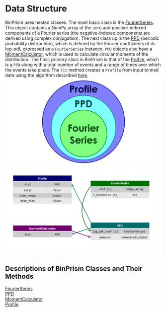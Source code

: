# Data Structure
BinPrism uses nested classes. The most basic class is the [FourierSeries](FourierSeries.md). This object contains a NumPy array of the zero and positive-indexed components of a Fourier series (the negative-indexed components are derived using complex conjugation). The next class up is the [PPD](PPD.md) (periodic probability distribution), which is defined by the Fourier coefficients of its log-pdf, expressed as a `FourierSeries` instance. `PPD` objects also have a [MomentCalculator](MomentCalculator.md), which is used to calculate circular moments of the distribution. The final, primary class in BinPrism is that of the [Profile](Profile.md), which is a `PPD` along with a total number of events and a range of times over which the events take place. The `fit` method creates a `Profile` from input binned data using the algorithm described [here](methodology.md).
![alt-text](BinPrismStructure/Slide2.PNG "Nested Class Structure")
![alt-text](BinPrismStructure/Slide1.PNG "BinPrism Data Schema")
## Descriptions of BinPrism Classes and Their Methods
[FourierSeries](FourierSeries.md) <br />
[PPD](PPD.md) <br />
[MomentCalculator](MomentCalculator.md) <br />
[Profile](Profile.md) <br />
